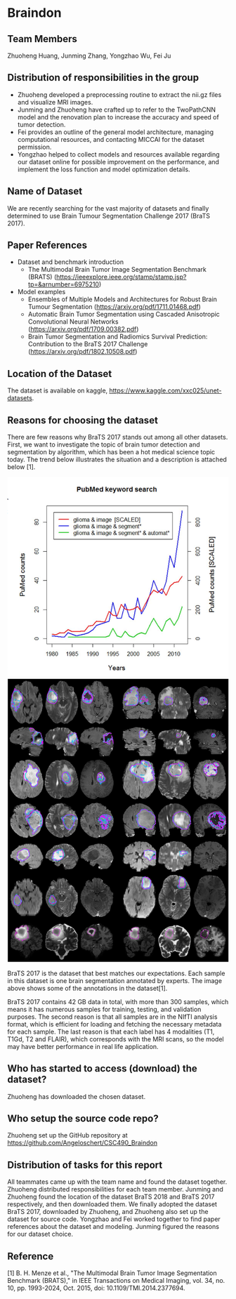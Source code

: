 # Braindon

## Team Members
Zhuoheng Huang, Junming Zhang, Yongzhao Wu, Fei Ju

## Distribution of responsibilities in the group
- Zhuoheng developed a preprocessing routine to extract the nii.gz files and visualize MRI images.
- Junming and Zhuoheng have crafted up to refer to the TwoPathCNN model and the renovation plan to increase the accuracy and speed of tumor detection.
- Fei provides an outline of the general model architecture, managing computational resources, and contacting MICCAI for the dataset permission.
- Yongzhao helped to collect models and resources available regarding our dataset online for possible improvement on the performance, and implement the loss function and model optimization details.

## Name of Dataset
We are recently searching for the vast majority of datasets and finally determined to use Brain Tumour Segmentation Challenge 2017 (BraTS 2017). 

## Paper References
- Dataset and benchmark introduction
  - The Multimodal Brain Tumor Image Segmentation Benchmark (BRATS) (https://ieeexplore.ieee.org/stamp/stamp.jsp?tp=&arnumber=6975210)
- Model examples
  - Ensembles of Multiple Models and Architectures for Robust Brain Tumour Segmentation (https://arxiv.org/pdf/1711.01468.pdf)
  - Automatic Brain Tumor Segmentation using Cascaded Anisotropic Convolutional Neural Networks (https://arxiv.org/pdf/1709.00382.pdf)
  - Brain Tumor Segmentation and Radiomics Survival Prediction: Contribution to the BraTS 2017 Challenge (https://arxiv.org/pdf/1802.10508.pdf)

## Location of the Dataset
The dataset is available on kaggle, https://www.kaggle.com/xxc025/unet-datasets. 

## Reasons for choosing the dataset
There are few reasons why BraTS 2017 stands out among all other datasets.  First, we want to investigate the topic of brain tumor detection and segmentation by algorithm, which has been a hot medical science topic today. The trend below illustrates the situation and a description is attached below [1].

![img1](./dataset_report_img1.png)
![img2](./dataset_report_img2.png)

BraTS 2017 is the dataset that best matches our expectations. Each sample in this dataset is one brain segmentation annotated by experts. The image above shows some of the annotations in the dataset[1].

BraTS 2017 contains 42 GB data in total, with more than 300 samples, which means it has numerous samples for training, testing, and validation purposes. The second reason is that all samples are in the NIfTI analysis format, which is efficient for loading and fetching the necessary metadata for each sample. The last reason is that each label has 4 modalities (T1, T1Gd, T2 and FLAIR), which corresponds with the MRI scans, so the model may have better performance in real life application. 

## Who has started to access (download) the dataset?
Zhuoheng has downloaded the chosen dataset.

## Who setup the source code repo?
Zhuoheng set up the GitHub repository at https://github.com/Angeloschert/CSC490_Braindon

## Distribution of tasks for this report
All teammates came up with the team name and found the dataset together. Zhuoheng distributed responsibilities for each team member. Junming and Zhuoheng found the location of the dataset BraTS 2018 and BraTS 2017 respectively, and then downloaded them. We finally adopted the dataset BraTS 2017, downloaded by Zhuoheng, and Zhuoheng also set up the dataset for source code. Yongzhao and Fei worked together to find paper references about the dataset and modeling. Junming figured the reasons for our dataset choice. 

## Reference
[1] B. H. Menze et al., "The Multimodal Brain Tumor Image Segmentation Benchmark (BRATS)," in IEEE Transactions on Medical Imaging, vol. 34, no. 10, pp. 1993-2024, Oct. 2015, doi: 10.1109/TMI.2014.2377694.
